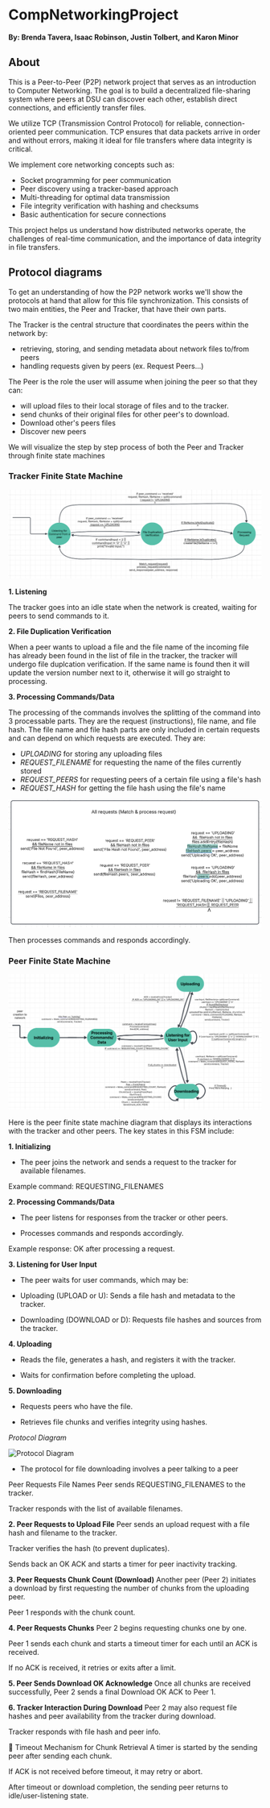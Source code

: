 # CompNetworkingProject
**By: Brenda Tavera, Isaac Robinson, Justin Tolbert, and Karon Minor**



## About 

This is a Peer-to-Peer (P2P) network project that serves as an introduction to Computer Networking. The goal is to build a decentralized file-sharing system where peers at DSU can discover each other, establish direct connections, and efficiently transfer files.

We utilize TCP (Transmission Control Protocol) for reliable, connection-oriented peer communication. TCP ensures that data packets arrive in order and without errors, making it ideal for file transfers where data integrity is critical.

We implement core networking concepts such as:

- Socket programming for peer communication
- Peer discovery using a tracker-based approach
- Multi-threading for optimal data transmission
- File integrity verification with hashing and checksums
- Basic authentication for secure connections

This project helps us understand how distributed networks operate, the challenges of real-time communication, and the importance of data integrity in file transfers.

## Protocol diagrams

To get an understanding of how the P2P network works we'll show the protocols at hand that allow for this file synchronization. This consists of two main entities, the Peer and Tracker, that have their own parts. 

The Tracker is the central structure that coordinates the peers within the network by:

- retrieving, storing, and sending metadata about network files to/from peers
- handling requests given by peers (ex. Request Peers...)

The Peer is the role the user will assume when joining the peer so that they can:

- will upload files to their local storage of files and to the tracker.
- send chunks of their original files for other peer's to download.
- Download other's peers files
- Discover new peers 

We will visualize the step by step process of both the Peer and Tracker through finite state machines

### Tracker Finite State Machine

<img src="images/trackerfsm.png" alt="Finite State Machine Diagram Tracker entity">

**1. Listening**

The tracker goes into an idle state when the network is created, waiting for peers to send commands to it. 

**2. File Duplication Verification**

When a peer wants to upload a file and the file name of the incoming file has already been found in the list of file in the tracker, the tracker will undergo file duplcation verification. If the same name is found then it will update the version number next to it, otherwise it will go straight to processing.

**3. Processing Commands/Data**

The processing of the commands involves the splitting of the command into 3 processable parts. They are the request (instructions), file name, and file hash. The file name and file hash parts are only included in certain requests and can depend on which requests are executed. They are:

- *UPLOADING* for storing any uploading files
- *REQUEST_FILENAME* for requesting the name of the files currently stored
- *REQUEST_PEERS* for requesting peers of a certain file using a file's hash
- *REQUEST_HASH* for getting the file hash using the file's name

<img src="images/trackerrequests.png" alt="Tracker processing requests">

Then processes commands and responds accordingly.

### Peer Finite State Machine


<img src="images/peerfsm.png" alt="Finite State Machine Diagram Peer entity">

Here is the peer finite state machine diagram that displays its interactions with the tracker and other peers. The key states in this FSM include:

**1. Initializing**


- The peer joins the network and sends a request to the tracker for available filenames.

Example command: REQUESTING_FILENAMES

**2. Processing Commands/Data**


- The peer listens for responses from the tracker or other peers.

- Processes commands and responds accordingly.

Example response: OK after processing a request.

**3. Listening for User Input**


- The peer waits for user commands, which may be:

- Uploading (UPLOAD or U): Sends a file hash and metadata to the tracker.

- Downloading (DOWNLOAD or D): Requests file hashes and sources from the tracker.

**4.  Uploading**


- Reads the file, generates a hash, and registers it with the tracker.

- Waits for confirmation before completing the upload.

**5. Downloading**


- Requests peers who have the file.

- Retrieves file chunks and verifies integrity using hashes.


*Protocol Diagram*

<img src="images/protocol.png" alt="Protocol Diagram">

- The protocol for file downloading involves a peer talking to a peer

 Peer Requests File Names
Peer sends REQUESTING_FILENAMES to the tracker.

Tracker responds with the list of available filenames.

**2. Peer Requests to Upload File**
Peer sends an upload request with a file hash and filename to the tracker.

Tracker verifies the hash (to prevent duplicates).

Sends back an OK ACK and starts a timer for peer inactivity tracking.

**3. Peer Requests Chunk Count (Download)**
Another peer (Peer 2) initiates a download by first requesting the number of chunks from the uploading peer.

Peer 1 responds with the chunk count.

**4. Peer Requests Chunks**
Peer 2 begins requesting chunks one by one.

Peer 1 sends each chunk and starts a timeout timer for each until an ACK is received.

If no ACK is received, it retries or exits after a limit.

**5. Peer Sends Download OK Acknowledge**
Once all chunks are received successfully, Peer 2 sends a final Download OK ACK to Peer 1.

**6. Tracker Interaction During Download**
Peer 2 may also request file hashes and peer availability from the tracker during download.

Tracker responds with file hash and peer info.

🔁 Timeout Mechanism for Chunk Retrieval
A timer is started by the sending peer after sending each chunk.

If ACK is not received before timeout, it may retry or abort.

After timeout or download completion, the sending peer returns to idle/user-listening state.
